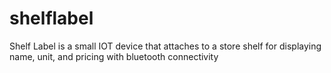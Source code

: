 # shelflabel
Shelf Label is a small IOT device that attaches to a store shelf for displaying name, unit, and pricing with bluetooth connectivity
